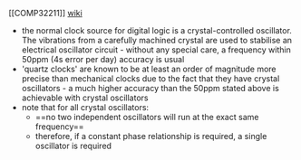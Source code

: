 [[COMP32211]]
[wiki](https://en.wikipedia.org/wiki/Crystal_oscillator)

- the normal clock source for digital logic is a crystal-controlled oscillator. The vibrations from a carefully machined crystal are used to stabilise an electrical oscillator circuit - without any special care, a frequency within 50ppm (4s error per day) accuracy is usual
- 'quartz clocks' are known to be at least an order of magnitude more precise than mechanical clocks due to the fact that they have crystal oscillators - a much higher accuracy than the 50ppm stated above is achievable with crystal oscillators
- note that for all crystal oscillators:
	- ==no two independent oscillators will run at the exact same frequency==
	- therefore, if a constant phase relationship is required, a single oscillator is required